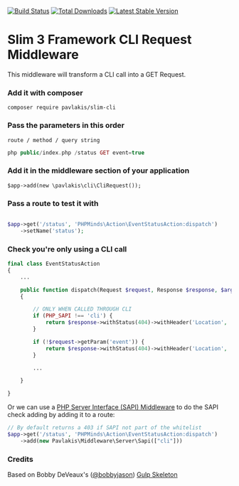 [![Build Status](https://travis-ci.org/pavlakis/slim-cli.svg)](https://travis-ci.org/pavlakis/slim-cli)
[![Total Downloads](https://img.shields.io/packagist/dt/pavlakis/slim-cli.svg)](https://packagist.org/packages/pavlakis/slim-cli)
[![Latest Stable Version](https://img.shields.io/packagist/v/pavlakis/slim-cli.svg)](https://packagist.org/packages/pavlakis/slim-cli)

# Slim 3 Framework CLI Request Middleware

This middleware will transform a CLI call into a GET Request.

### Add it with composer
```
composer require pavlakis/slim-cli
```

### Pass the parameters in this order
`route / method / query string`
```php
php public/index.php /status GET event=true
```

### Add it in the middleware section of your application
```
$app->add(new \pavlakis\cli\CliRequest());
```

### Pass a route to test it with

```php

$app->get('/status', 'PHPMinds\Action\EventStatusAction:dispatch')
    ->setName('status');

```

### Check you're only using a CLI call

```php
final class EventStatusAction
{
    ...

    public function dispatch(Request $request, Response $response, $args)
    {

        // ONLY WHEN CALLED THROUGH CLI
        if (PHP_SAPI !== 'cli') {
            return $response->withStatus(404)->withHeader('Location', '/404');
        }

        if (!$request->getParam('event')) {
            return $response->withStatus(404)->withHeader('Location', '/404');
        }

        ...

    }

}
```

Or we can use a [PHP Server Interface (SAPI) Middleware](https://github.com/pavlakis/php-server-interface-middleware) to do the SAPI check adding by adding it to a route:

```php
// By default returns a 403 if SAPI not part of the whitelist
$app->get('/status', 'PHPMinds\Action\EventStatusAction:dispatch')
    ->add(new Pavlakis\Middleware\Server\Sapi(["cli"]))
```



### Credits

Based on Bobby DeVeaux's ([@bobbyjason](https://twitter.com/bobbyjason)) [Gulp Skeleton](https://github.com/dvomedia/gulp-skeleton/blob/master/web/index.php)